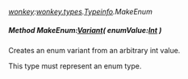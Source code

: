 _[wonkey](../../modules/wonkey/wonkey-module.md):[wonkey.types](../../modules/wonkey/wonkey-types.md).[Typeinfo](../../modules/wonkey/wonkey-types-typeinfo.md).MakeEnum_
##### Method MakeEnum:[Variant](../../modules/wonkey/wonkey-types-variant.md)( enumValue:[Int](../../modules/wonkey/wonkey-types-int.md) )
Creates an enum variant from an arbitrary int value.

This type must represent an enum type.

